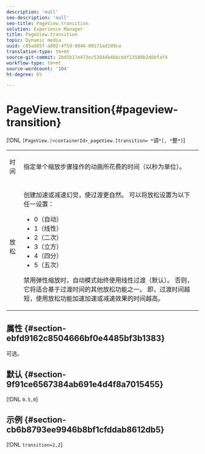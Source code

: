 ```yaml
---
description: 'null'
seo-description: 'null'
seo-title: PageView.transition
solution: Experience Manager
title: PageView.transition
topic: Dynamic media
uuid: c85ad85f-a802-4f5d-9046-00171ad2d9ca
translation-type: tm+mt
source-git-commit: 2bd5b17e473ec53844b4bbcb4f13580b2d6bfaf4
workflow-type: tm+mt
source-wordcount: '104'
ht-degree: 6%

---
```



# PageView.transition{#pageview-transition}

[!DNL `[PageView.|<containerId>_pageView.]transition= *`调`*[, *`整`*]`]

<table id="table_E314540D347D47699C04EB80D20C0721"> 
 <tbody> 
  <tr> 
   <td colname="col1"> <p> <span class="codeph"><span class="varname"> 时间</span></span> </p> </td> 
   <td colname="col2"> <p> 指定单个缩放步骤操作的动画所花费的时间（以秒为单位）。 </p> </td> 
  </tr> 
  <tr> 
   <td colname="col1"> <p><span class="codeph"><span class="varname"> 放松</span></span> </p> </td> 
   <td colname="col2"> <p> 创建加速或减速幻觉，使过渡更自然。 可以将放松设置为以下任一设置： </p> <p> 
     <ul id="ul_DA0D1CF2F2484410BFCCACA86661702E"> 
      <li id="li_93A2D53A53314D9594CEDC9EB20381D4">0（自动） </li> 
      <li id="li_AD6A1F03DE544959BC4AA0DD97494F8C"> 1（线性） </li> 
      <li id="li_816A3CE796E3415B9650DDA204412A6A"> 2（二次） </li> 
      <li id="li_EF00BF6CA2AA48FEB54015FFBA9F8DD4"> 3（立方） </li> 
      <li id="li_F3CB7F0821AF489C84A0CA155F5031A2"> 4（四分） </li> 
      <li id="li_F5B844DAF4CC453CA58BF09A660D139F"> 5（五次） </li> 
     </ul> </p> <p>禁用弹性缩放时，自动模式始终使用线性过渡（默认）。 否则，它将适合基于过渡时间的其他放松功能之一。 即，过渡时间越短，使用放松功能加速加速或减速效果的时间越高。 </p> </td> 
  </tr> 
 </tbody> 
</table>

## 属性 {#section-ebfd9162c8504666bf0e4485bf3b1383}

可选。

## 默认 {#section-9f91ce6567384ab691e4d4f8a7015455}

[!DNL `0.5,0`]

## 示例 {#section-cb6b8793ee9946b8bf1cfddab8612db5}

[!DNL `transition=2,2`]
